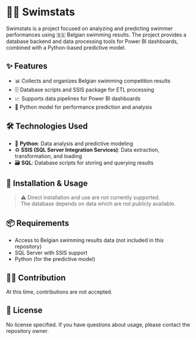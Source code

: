# 🏊‍♂️ Swimstats

Swimstats is a project focused on analyzing and predicting swimmer performances using 🇧🇪 Belgian swimming results. The project provides a database backend and data processing tools for Power BI dashboards, combined with a Python-based predictive model.

## ✨ Features

- 📊 Collects and organizes Belgian swimming competition results
- 🗄️ Database scripts and SSIS package for ETL processing
- 📈 Supports data pipelines for Power BI dashboards
- 🤖 Python model for performance prediction and analysis

## 🛠️ Technologies Used

- 🐍 **Python**: Data analysis and predictive modeling
- ♻️ **SSIS (SQL Server Integration Services)**: Data extraction, transformation, and loading
- 🗃️ **SQL**: Database scripts for storing and querying results

## 🚀 Installation & Usage

> ⚠️ Direct installation and use are not currently supported.  
> The database depends on data which are not publicly available.

## 📦 Requirements

- Access to Belgian swimming results data (not included in this repository)
- SQL Server with SSIS support
- Python (for the predictive model)

## 🙅‍♂️ Contribution

At this time, contributions are not accepted.

## 📄 License

No license specified. If you have questions about usage, please contact the repository owner.

